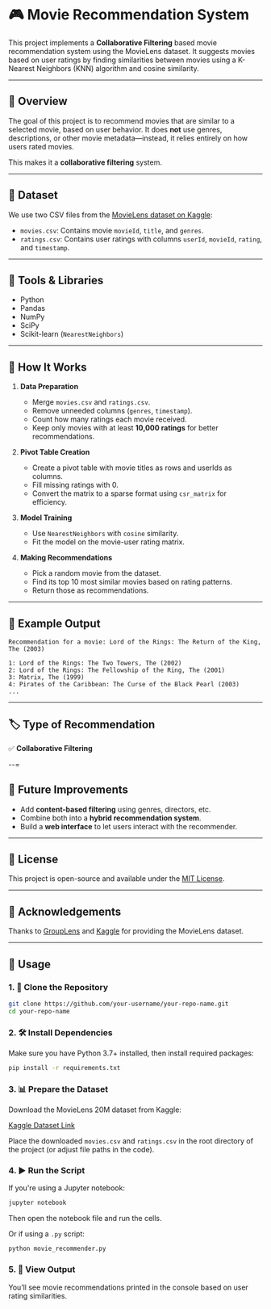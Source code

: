 # 🎮 Movie Recommendation System

This project implements a **Collaborative Filtering** based movie recommendation system using the MovieLens dataset. It suggests movies based on user ratings by finding similarities between movies using a K-Nearest Neighbors (KNN) algorithm and cosine similarity.

---

## 📌 Overview

The goal of this project is to recommend movies that are similar to a selected movie, based on user behavior. It does **not** use genres, descriptions, or other movie metadata—instead, it relies entirely on how users rated movies.

This makes it a **collaborative filtering** system.

---

## 📂 Dataset

We use two CSV files from the [MovieLens dataset on Kaggle](https://www.kaggle.com/datasets/grouplens/movielens-20m-dataset):

* `movies.csv`: Contains movie `movieId`, `title`, and `genres`.
* `ratings.csv`: Contains user ratings with columns `userId`, `movieId`, `rating`, and `timestamp`.

---

## 💠 Tools & Libraries

* Python
* Pandas
* NumPy
* SciPy
* Scikit-learn (`NearestNeighbors`)

---

## 🚀 How It Works

1. **Data Preparation**

   * Merge `movies.csv` and `ratings.csv`.
   * Remove unneeded columns (`genres`, `timestamp`).
   * Count how many ratings each movie received.
   * Keep only movies with at least **10,000 ratings** for better recommendations.

2. **Pivot Table Creation**

   * Create a pivot table with movie titles as rows and userIds as columns.
   * Fill missing ratings with 0.
   * Convert the matrix to a sparse format using `csr_matrix` for efficiency.

3. **Model Training**

   * Use `NearestNeighbors` with `cosine` similarity.
   * Fit the model on the movie-user rating matrix.

4. **Making Recommendations**

   * Pick a random movie from the dataset.
   * Find its top 10 most similar movies based on rating patterns.
   * Return those as recommendations.

---

## 🧠 Example Output

```
Recommendation for a movie: Lord of the Rings: The Return of the King, The (2003)

1: Lord of the Rings: The Two Towers, The (2002)
2: Lord of the Rings: The Fellowship of the Ring, The (2001)
3: Matrix, The (1999)
4: Pirates of the Caribbean: The Curse of the Black Pearl (2003)
...
```

---

## 🏷️ Type of Recommendation

✅ **Collaborative Filtering**

--=

## 📌 Future Improvements

* Add **content-based filtering** using genres, directors, etc.
* Combine both into a **hybrid recommendation system**.
* Build a **web interface** to let users interact with the recommender.

---

## 📄 License

This project is open-source and available under the [MIT License](LICENSE).

---

## 🙌 Acknowledgements

Thanks to [GroupLens](https://grouplens.org/) and [Kaggle](https://www.kaggle.com/) for providing the MovieLens dataset.

---

## 📃 Usage

### 1. 📁 Clone the Repository

```bash
git clone https://github.com/your-username/your-repo-name.git
cd your-repo-name
```

### 2. 🛠️ Install Dependencies

Make sure you have Python 3.7+ installed, then install required packages:

```bash
pip install -r requirements.txt
```

### 3. 📊 Prepare the Dataset

Download the MovieLens 20M dataset from Kaggle:

[Kaggle Dataset Link](https://www.kaggle.com/datasets/grouplens/movielens-20m-dataset)

Place the downloaded `movies.csv` and `ratings.csv` in the root directory of the project (or adjust file paths in the code).

### 4. ▶️ Run the Script

If you're using a Jupyter notebook:

```bash
jupyter notebook
```

Then open the notebook file and run the cells.

Or if using a `.py` script:

```bash
python movie_recommender.py
```

### 5. 🎉 View Output

You’ll see movie recommendations printed in the console based on user rating similarities.
